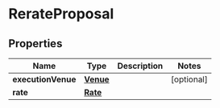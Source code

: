 # RerateProposal

## Properties
Name | Type | Description | Notes
------------ | ------------- | ------------- | -------------
**executionVenue** | [**Venue**](Venue.md) |  |  [optional]
**rate** | [**Rate**](Rate.md) |  | 
